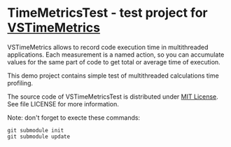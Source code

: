 # TimeMetricsTest - test project for [VSTimeMetrics](https://github.com/silvansky/VSTimeMetrics)

VSTimeMetrics allows to record code execution time in multithreaded applications. Each measurement is a named action, so you can accumulate values for the same part of code to get total or average time of execution.

This demo project contains simple test of multithreaded calculations time profiling.

The source code of VSTimeMetricsTest is distributed under [MIT License](http://en.wikipedia.org/wiki/MIT_License). See file LICENSE for more information.

Note: don't forget to execte these commands:

```
git submodule init
git submodule update
```